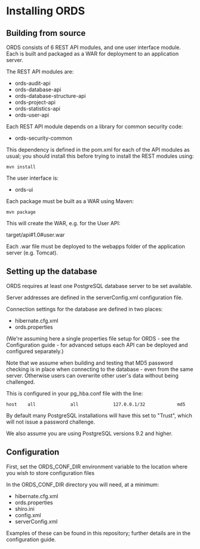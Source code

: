 # Installing ORDS

## Building from source

ORDS consists of 6 REST API modules, and one user interface module. Each is built and packaged as a WAR for deployment to an application server.

The REST API modules are:

* ords-audit-api
* ords-database-api
* ords-database-structure-api
* ords-project-api
* ords-statistics-api
* ords-user-api

Each REST API module depends on a library for common security code:

* ords-security-common

This dependency is defined in the pom.xml for each of the API modules as usual; 
you should install this before trying to install the REST modules using:

    mvn install

The user interface is:

* ords-ui

Each package must be built as a WAR using Maven:

    mvn package

This will create the WAR, e.g. for the User API:

   target/api#1.0#user.war

Each .war file must be deployed to the webapps folder of the application server (e.g. Tomcat).

## Setting up the database

ORDS requires at least one PostgreSQL database server to be set available. 

Server addresses are defined in the serverConfig.xml configuration file.

Connection settings for the database are defined in two places:

* hibernate.cfg.xml
* ords.properties

(We're assuming here a single properties file setup for ORDS - see the Configuration guide - for advanced setups each API can be deployed and configured separately.)

Note that we assume when building and testing that MD5 password checking is in place when connecting to the database - even from the
same server. Otherwise users can overwrite other user's data without being challenged.

This is configured in your pg_hba.conf file with the line:

    host    all             all             127.0.0.1/32            md5
    
By default many PostgreSQL installations will have this set to "Trust", which will not issue a password challenge.

We also assume you are using PostgreSQL versions 9.2 and higher. 

## Configuration

First, set the ORDS_CONF_DIR environment variable to the location where you wish to store configuration files

In the ORDS_CONF_DIR directory you will need, at a minimum:

* hibernate.cfg.xml
* ords.properties
* shiro.ini
* config.xml
* serverConfig.xml

Examples of these can be found in this repository; further details are in the configuration guide.



